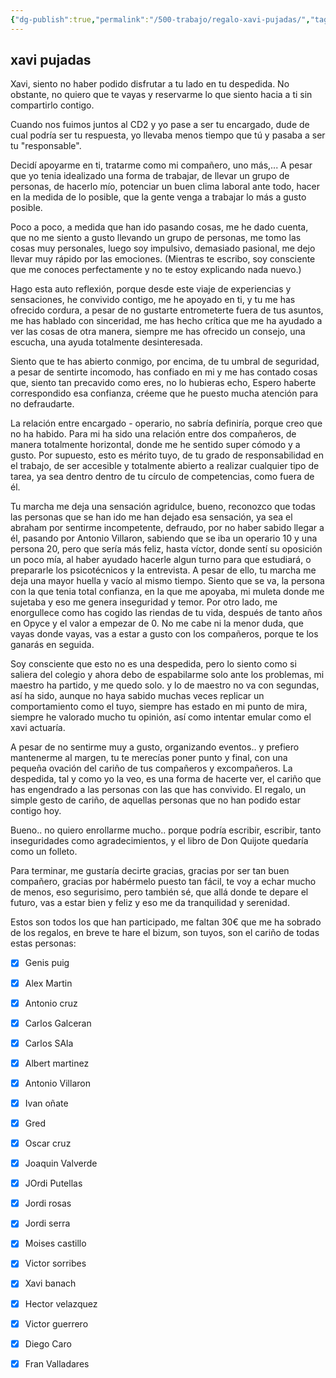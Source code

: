 ```yaml
---
{"dg-publish":true,"permalink":"/500-trabajo/regalo-xavi-pujadas/","tags":"gardenEntry","dgEnableSearch":true}
---
```


## xavi pujadas

Xavi, siento no haber podido disfrutar a tu lado en tu despedida. No obstante, no quiero que te vayas  y reservarme lo que siento hacia a ti sin compartirlo contigo.

Cuando nos fuimos juntos al CD2 y yo pase a ser tu encargado, dude de cual podría ser tu respuesta, yo llevaba menos tiempo que tú y pasaba a ser tu "responsable".

Decidí apoyarme en ti, tratarme como mi compañero, uno más,... A pesar que yo tenia idealizado una forma de trabajar, de llevar un grupo de personas, de hacerlo mío, potenciar un buen clima laboral ante todo, hacer en la medida de lo posible, que la gente venga a trabajar lo más a gusto posible. 

Poco a poco, a medida que han ido pasando cosas, me he dado cuenta, que no me siento a gusto llevando un grupo de personas, me tomo las cosas muy personales, luego soy impulsivo, demasiado pasional, me dejo llevar muy rápido por las emociones. (Mientras te escribo, soy consciente que me conoces perfectamente y no te estoy explicando nada nuevo.) 

Hago esta auto reflexión, porque desde este viaje de experiencias y sensaciones, he convivido contigo, me he apoyado en ti, y tu me has ofrecido cordura, a pesar de no gustarte entrometerte fuera de tus asuntos, me has hablado con sinceridad, me has hecho crítica que me ha ayudado a ver las cosas de otra manera, siempre me has ofrecido un consejo, una escucha, una ayuda totalmente desinteresada.

Siento que te has abierto conmigo, por encima, de tu umbral de seguridad, a pesar de sentirte incomodo, has confiado en mi y me has contado cosas que, siento tan precavido como eres, no lo hubieras echo, Espero haberte correspondido esa confianza,  créeme que he puesto mucha atención para no defraudarte.

La relación entre encargado - operario, no sabría definiría, porque creo que no ha habido. Para mi ha sido una relación entre dos compañeros, de manera totalmente horizontal, donde me he sentido super cómodo y a gusto. Por supuesto, esto es mérito tuyo, de tu grado de responsabilidad en el trabajo,  de ser accesible y totalmente abierto a realizar cualquier tipo de tarea, ya sea dentro dentro de tu círculo de competencias, como fuera de él.

Tu marcha me deja una sensación agridulce, bueno, reconozco que todas las personas que se han ido me han dejado esa sensación, ya sea el abraham por sentirme incompetente, defraudo, por no haber sabido llegar a él, pasando por Antonio Villaron, sabiendo que se iba un operario 10 y una persona 20, pero que sería más feliz, hasta víctor, donde sentí su oposición un poco mía, al haber ayudado hacerle algun turno para que estudiará, o prepararle los psicotécnicos y la entrevista.
A pesar de ello, tu marcha me deja una mayor huella y vacío al mismo tiempo. Siento que se va, la persona con la que tenia total confianza, en la que me apoyaba, mi muleta donde me sujetaba  y eso me genera inseguridad y temor. Por otro lado, me enorgullece como has cogido las riendas de tu vida, después de tanto años en Opyce y el valor a empezar de 0. No me cabe ni la menor duda, que vayas donde vayas, vas a estar a gusto con los compañeros, porque te los ganarás en seguida.

Soy consciente que esto no es una despedida, pero lo siento como si saliera del colegio y ahora debo de espabilarme solo ante los problemas, mi maestro ha partido, y me quedo solo. y lo de maestro no va con segundas, así ha sido,  aunque no haya sabido muchas veces replicar un comportamiento como el tuyo, siempre has estado en mi punto de mira, siempre he valorado mucho tu opinión, así como intentar emular como el xavi actuaría.

A pesar de no sentirme muy a gusto, organizando eventos.. y prefiero mantenerme al margen, tu te merecías poner punto y final, con una pequeña ovación del cariño de tus compañeros y excompañeros. La despedida, tal y como yo la veo, es una forma de hacerte ver, el cariño que has engendrado a las personas con las que has convivido. El regalo, un simple gesto de cariño, de aquellas personas que no han podido estar contigo hoy.

Bueno.. no quiero enrollarme mucho.. porque podría escribir, escribir, tanto inseguridades como agradecimientos, y el libro de Don Quijote quedaría como un folleto.

Para terminar, me gustaría decirte gracias, gracias por ser tan buen compañero, gracias por habérmelo puesto tan fácil, te voy a echar mucho de menos, eso segurisimo, pero también sé, que allá donde te depare el futuro, vas a estar bien y feliz y eso me da tranquilidad y serenidad.


Estos son todos los que han participado, me faltan 30€ que me ha sobrado de los regalos, en breve te hare el bizum, son tuyos, son el cariño de todas estas personas:

- [x] Genis puig
- [x] Alex Martin
- [x] Antonio cruz
- [x] Carlos Galceran
- [x] Carlos SAla
- [x] Albert martinez
- [x] Antonio Villaron
- [x] Ivan oñate
- [x] Gred
- [x] Oscar cruz
- [x] Joaquin Valverde
- [x] JOrdi Putellas
- [x] Jordi rosas
- [x] Jordi serra
- [x] Moises castillo
- [X] Victor sorribes 
- [x] Xavi banach
- [x] Hector velazquez
- [x] Victor guerrero
- [x] Diego Caro
- [x] Fran Valladares



 


